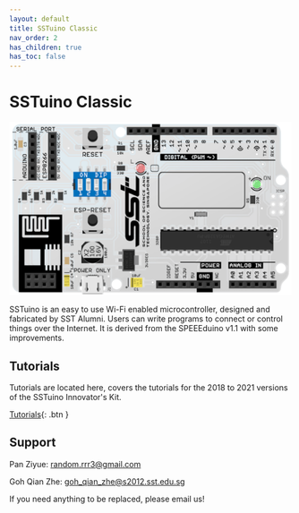 ```yaml
---
layout: default
title: SSTuino Classic
nav_order: 2
has_children: true
has_toc: false
---
```


# SSTuino Classic

![Populated PCB](https://raw.githubusercontent.com/d3lta-v/SSTuino/master/Image%20Assets/SSTuino.png)

SSTuino is an easy to use Wi-Fi enabled microcontroller, designed and fabricated by SST Alumni. Users can write programs to connect or control things over the Internet. It is derived from the SPEEEduino v1.1 with some improvements.

## Tutorials

Tutorials are located here, covers the tutorials for the 2018 to 2021 versions of the SSTuino Innovator's Kit.

[Tutorials](tutorials/){: .btn }

## Support

Pan Ziyue: [random.rrr3@gmail.com](mailto:random.rrr3@gmail.com)

Goh Qian Zhe: [goh_qian_zhe@s2012.sst.edu.sg](mailto:goh_qian_zhe@s2012.sst.edu.sg)

If you need anything to be replaced, please email us!